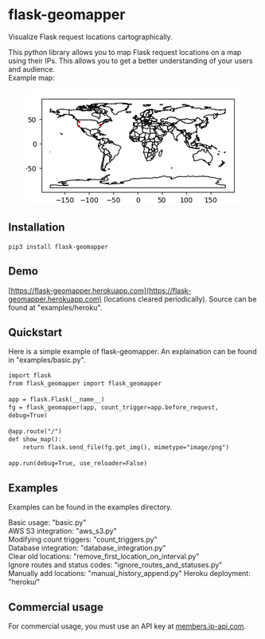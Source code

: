 # flask-geomapper
Visualize Flask request locations cartographically.

This python library allows you to map Flask request locations on a map using their IPs. This allows you to get a better understanding of your users and audience. \
Example map:

<p align="center">
    <img src="images/example_map.png">
</p>

## Installation

    pip3 install flask-geomapper

## Demo
[https://flask-geomapper.herokuapp.com](https://flask-geomapper.herokuapp.com) (locations cleared periodically). Source can be found at "examples/heroku".

## Quickstart
Here is a simple example of flask-geomapper. An explaination can be found in "examples/basic.py".

    import flask
    from flask_geomapper import flask_geomapper

    app = flask.Flask(__name__)
    fg = flask_geomapper(app, count_trigger=app.before_request, debug=True) 

    @app.route("/")
    def show_map():
        return flask.send_file(fg.get_img(), mimetype="image/png")

    app.run(debug=True, use_reloader=False)

## Examples
Examples can be found in the examples directory.

Basic usage: "basic.py" \
AWS S3 integration: "aws_s3.py" \
Modifying count triggers: "count_triggers.py" \
Database integration: "database_integration.py" \
Clear old locations: "remove_first_location_on_interval.py" \
Ignore routes and status codes: "ignore_routes_and_statuses.py" \
Manually add locations: "manual_history_append.py"
Heroku deployment: "heroku/"

## Commercial usage
For commercial usage, you must use an API key at [members.ip-api.com](https://members.ip-api.com). 